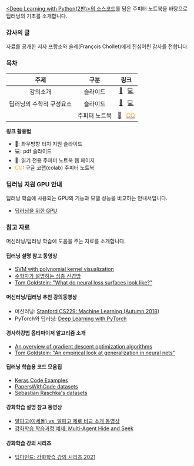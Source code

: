[&lt;Deep Learning with Python(2판)&gt;의 소스코드](https://github.com/fchollet/deep-learning-with-python-notebooks)를 
담은 주피터 노트북을 바탕으로 딥러닝의 기초를 소개합니다.

### 감사의 글

자료를 공개한 저자 프랑소와 숄레(Fran&ccedil;ois Chollet)에게 진심어린 감사를 전합니다.

### 목차

| 주제 | 구분 | 링크 |
| :--: | :--: | :--: |
| 강의소개 | 슬라이드 | [&#x1F4F1;](./slides/dlp01_what_is_deep_learning.slides.html) &nbsp; [&#x1F4BB;](./slides/dlp01_what_is_deep_learning_slides.pdf) |
| 딥러닝의 수학적 구성요소 | 슬라이드 | [&#x1F4F1;](./slides/dlp02_mathematical_building_blocks.slides.html) &nbsp; [&#x1F4BB;](./slides/dlp02_mathematical_building_blocks_slides.pdf) |
| | 주피터 노트북 | [&#x1F4D9;](./notebooks/dlp02_mathematical_building_blocks.html) &nbsp; [<span style="color: orange;">CO</span>](https://colab.research.google.com/github/codingalzi/dlp/blob/master/notebooks/dlp02_mathematical_building_blocks.ipynb) |

**링크 활용법**
* &#x1F4F1;: 좌우방향 터치 지원 슬라이드
* &#x1F4BB;: pdf 슬라이드
* &#x1F4D9;: 읽기 전용 주피터 노트북 웹 페이지
* <span style="color: orange;">CO</span>: 구글 코랩(colab) 주피터 노트북

###  딥러닝 지원  GPU 안내

딥러닝 학습에 사용되는 GPU의 기능과 모델 성능을 비교하는 안내서입니다. 

- [딥러닝을 위한 GPU](https://timdettmers.com/2020/09/07/which-gpu-for-deep-learning/)

### 참고 자료

머신러닝/딥러닝 학습에 도움을 주는 자료를 소개합니다.

#### 딥러닝 설명 참고 동영상
- [SVM with polynomial kernel visualization](https://www.youtube.com/watch?v=OdlNM96sHio&t=0s)
- [수학자가 설명하는 심층 신경망](https://www.youtube.com/playlist?list=PLZHQObOWTQDNU6R1_67000Dx_ZCJB-3pi)
- [Tom Goldstein: "What do neural loss surfaces look like?"](https://youtu.be/78vq6kgsTa8?t=237)

#### 머신러닝/딥러닝 추천 강의동영상
- 머신러닝: [Stanford CS229: Machine Learning (Autumn 2018)](https://www.youtube.com/watch?v=jGwO_UgTS7I&list=PLoROMvodv4rMiGQp3WXShtMGgzqpfVfbU)
- PyTorch와 딥러닝: [Deep Learning with PyTorch](https://atcold.github.io/pytorch-Deep-Learning/)

#### 경사하강법 옵티마이저 알고리즘 소개
- [An overview of gradient descent optimization algorithms](https://ruder.io/optimizing-gradient-descent/index.html)
- [Tom Goldstein: "An empirical look at generalization in neural nets"](https://youtu.be/kcVWAKf7UAg?t=1304)

#### 딥러닝 학습용 코드 모음집
- [Keras Code Examples](https://keras.io/examples/)
- [PapersWithCode datasets](https://www.paperswithcode.com/datasets)
- [Sebastian Raschka's datasets](https://sebastianraschka.com/blog/2021/ml-dl-datasets.html)

#### 강화학습 설명 참고 동영상
- [알파고(이세돌) vs. 알파고 제로 비교 소개 동영상](https://www.youtube.com/watch?v=MgowR4pq3e8)
- [강화학습 학습과정 예제: Multi-Agent Hide and Seek](https://www.youtube.com/watch?v=kopoLzvh5jY)

#### 강화학습 강의 시리즈
- [딥마인드: 강화학습 강의 시리즈 2021](https://deepmind.com/learning-resources/reinforcement-learning-series-2021)
